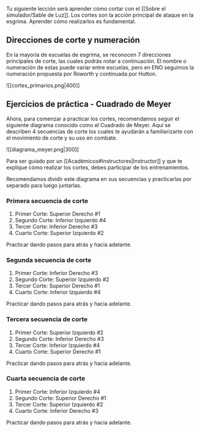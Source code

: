 Tu siguiente lección será aprender cómo cortar con el [[Sobre el simulador/Sable de Luz]]. Los cortes son la acción principal de ataque en la esgrima. Aprender cómo realizarlos es fundamental.
## Direcciones de corte y numeración

En la mayoria de escuelas de esgrima, se reconocen 7 direcciones principales de corte, las cuales podrás notar a continuación. El nombre o numeración de estas puede variar entre escuelas, pero en ENO seguimos la numeración propuesta por Roworth y continuada por Hutton.

![[cortes_primarios.png|400]]


## Ejercicios de práctica - Cuadrado de Meyer

Ahora, para comenzar a practicar los cortes, recomendamos seguir el siguiente diagrama conocido como el Cuadrado de Meyer. Aquí se describen 4 secuencias de corte los cuales te ayudarán a familiarizarte con el movimiento de corte y su uso en combate.

![[diagrama_meyer.png|300]]

Para ser guiado por un [[Académicos#Instructores|Instructor]]  y que te explique cómo realizar los cortes, debes participar de los entrenamientos.

Recomendamos dividir este diagrama en sus secuencias y practicarlas por separado para luego juntarlas.
### Primera secuencia de corte

1. Primer Corte: Superior Derecho #1
2. Segundo Corte: Inferior Izquierdo #4
3. Tercer Corte: Inferior Derecho #3
4. Cuarto Corte: Superior Izquierdo #2

Practicar dando pasos para atrás y hacia adelante.

### Segunda secuencia de corte

1. Primer Corte: Inferior Derecho #3
2. Segundo Corte: Superior Izquierdo #2
3. Tercer Corte: Superior Derecho #1
4. Cuarto Corte: Inferior Izquierdo #4

Practicar dando pasos para atrás y hacia adelante.

### Tercera secuencia de corte

1. Primer Corte: Superior Izquierdo #2
2. Segundo Corte: Inferior Derecho #3
3. Tercer Corte: Inferior  Izquierdo #4
4. Cuarto Corte:  Superior Derecho #1

Practicar dando pasos para atrás y hacia adelante.

### Cuarta secuencia de corte

1. Primer Corte: Inferior Izquierdo #4
2. Segundo Corte: Superior Derecho #1
3. Tercer Corte: Superior  Izquierdo #2
4. Cuarto Corte:  Inferior Derecho #3

Practicar dando pasos para atrás y hacia adelante.